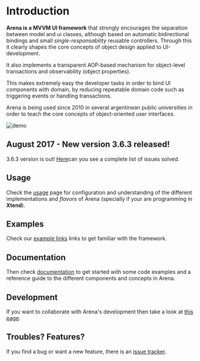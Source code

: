  
# Introduction


**Arena is a MVVM UI framework** that strongly encourages the separation between model and ui classes, although
based on automatic bidirectional bindings and small *single-responsability* reusable controllers.
Through this it clearly shapes the core concepts of object design applied to UI-development.

It also implements a transparent AOP-based mechanism for object-level transactions and observability (object properties). 

This makes extremely easy the developer tasks in order to bind UI components with domain, by reducing repeatable domain code such as triggering events or handling transactions.

Arena is being used since 2010 in several argentinean public universities in order to teach the core concepts of object-oriented user interfaces.

![demo](./images/demoArena.gif)


## August 2017 - New version 3.6.3 released!

3.6.3 version is out! [Here](https://github.com/uqbar-project/arena/issues?q=is%3Aissue+milestone%3A3.6.3+is%3Aclosed)can you see a complete list of issues solved.


## Usage

Check the [usage](./usage.html) page for configuration and understanding of the different implementations and *flavors* of Arena (specially if your are programming in **Xtend**).


## Examples

Check our [example links](./examples.html) links to get familiar with the framework.

 
## Documentation

Then check [documentation](./documentation.html) to get started with some code examples and a reference guide to the different
components and concepts in Arena.


## Development
  
If you want to collaborate with Arena's development then take a look at [this page](./development.html).


## Troubles? Features?

If you find a bug or want a new feature, there is an [issue tracker](http://github.com/uqbar-project/arena/issues).


